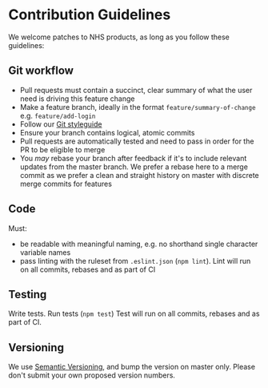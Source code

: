 # Contribution Guidelines

We welcome patches to NHS products, as long as you follow these guidelines:

## Git workflow

- Pull requests must contain a succinct, clear summary of what the user need is
  driving this feature change
- Make a feature branch, ideally in the format `feature/summary-of-change` e.g.
  `feature/add-login`
- Follow our [Git styleguide](https://github.com/nhsuk/styleguides/blob/master/git.md)
- Ensure your branch contains logical, atomic commits
- Pull requests are automatically tested and need to pass in order for the PR
  to be eligible to merge
- You *may* rebase your branch after feedback if it's to include relevant
  updates from the master branch. We prefer a rebase here to a merge commit as
  we prefer a clean and straight history on master with discrete merge commits
  for features

## Code

Must:
- be readable with meaningful naming, e.g. no shorthand single character
  variable names
- pass linting with the ruleset from `.eslint.json` (`npm lint`). Lint will
  run on all commits, rebases and as part of CI

## Testing

Write tests.
Run tests (`npm test`)  Test will
run on all commits, rebases and as part of CI.

## Versioning

We use [Semantic Versioning](http://semver.org/), and bump the version
on master only. Please don't submit your own proposed version numbers.